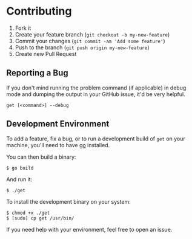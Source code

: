 # Contributing

1. Fork it
2. Create your feature branch (`git checkout -b my-new-feature`)
3. Commit your changes (`git commit -am 'Add some feature'`)
4. Push to the branch (`git push origin my-new-feature`)
5. Create new Pull Request

## Reporting a Bug

If you don't mind running the problem command (if applicable) in debug
mode and dumping the output in your GitHub issue, it'd be very helpful.

    get [<command>] --debug

## Development Environment

To add a feature, fix a bug, or to run a development build of `get`
on your machine, you'll need to have [go](http://golang.org/) installed.

You can then build a binary:

    $ go build

And run it:

    $ ./get

To install the development binary on your system:

    $ chmod +x ./get
    $ [sudo] cp get /usr/bin/

If you need help with your environment, feel free to open an issue.
